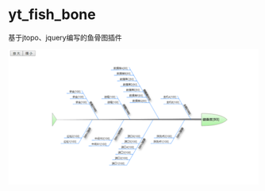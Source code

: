 # yt_fish_bone
基于jtopo、jquery编写的鱼骨图插件

![Alt text](https://github.com/limiaogithub/yt_fish_bone/blob/master/fish.png)
